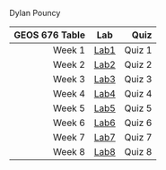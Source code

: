 Dylan Pouncy

| GEOS 676 Table | Lab | Quiz |
|-------:|:----:|-------:|
| Week 1 | [Lab1](https://github.com/dylanpouncy/Pounc_GEOS676/blob/main/Lab/Week01) | Quiz 1 |
| Week 2 | [Lab2](https://github.com/dylanpouncy/Pounc_GEOS676/blob/main/Lab/Week02) | Quiz 2 |
| Week 3 | [Lab3](https://github.com/dylanpouncy/Pounc_GEOS676/blob/main/Lab/Week03) | Quiz 3 |
| Week 4 | [Lab4](https://github.com/dylanpouncy/Pounc_GEOS676/blob/main/Lab/Week04) | Quiz 4 |
| Week 5 | [Lab5](https://github.com/dylanpouncy/Pounc_GEOS676/blob/main/Lab/Week05) | Quiz 5 |
| Week 6 | [Lab6](https://github.com/dylanpouncy/Pounc_GEOS676/blob/main/Lab/Week06) | Quiz 6 |
| Week 7 | [Lab7](https://github.com/dylanpouncy/Pounc_GEOS676/blob/main/Lab/Week07) | Quiz 7 |
| Week 8 | [Lab8](https://github.com/dylanpouncy/Pounc_GEOS676/blob/main/Lab/Week08) | Quiz 8 |